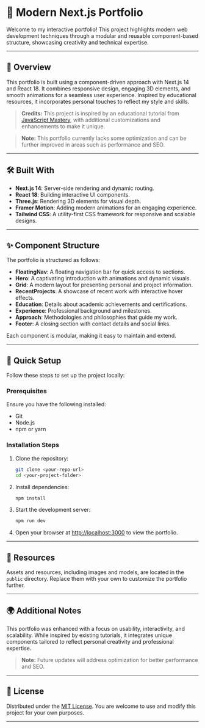 # 🌟 Modern Next.js Portfolio

Welcome to my interactive portfolio! This project highlights modern web development techniques through a modular and reusable component-based structure, showcasing creativity and technical expertise.

---

## 📖 Overview

This portfolio is built using a component-driven approach with Next.js 14 and React 18. It combines responsive design, engaging 3D elements, and smooth animations for a seamless user experience. Inspired by educational resources, it incorporates personal touches to reflect my style and skills.

> **Credits:** This project is inspired by an educational tutorial from [JavaScript Mastery](https://www.youtube.com/@javascriptmastery), with additional customizations and enhancements to make it unique.

> **Note:** This portfolio currently lacks some optimization and can be further improved in areas such as performance and SEO.

---

## 🛠️ Built With

- **Next.js 14**: Server-side rendering and dynamic routing.
- **React 18**: Building interactive UI components.
- **Three.js**: Rendering 3D elements for visual depth.
- **Framer Motion**: Adding modern animations for an engaging experience.
- **Tailwind CSS**: A utility-first CSS framework for responsive and scalable designs.

---

## ✨ Component Structure

The portfolio is structured as follows:

- **FloatingNav**: A floating navigation bar for quick access to sections.
- **Hero**: A captivating introduction with animations and dynamic visuals.
- **Grid**: A modern layout for presenting personal and project information.
- **RecentProjects**: A showcase of recent work with interactive hover effects.
- **Education**: Details about academic achievements and certifications.
- **Experience**: Professional background and milestones.
- **Approach**: Methodologies and philosophies that guide my work.
- **Footer**: A closing section with contact details and social links.

Each component is modular, making it easy to maintain and extend.

---

## 🚀 Quick Setup

Follow these steps to set up the project locally:

### Prerequisites

Ensure you have the following installed:

- Git
- Node.js
- npm or yarn

### Installation Steps

1. Clone the repository:

   ```bash
   git clone <your-repo-url>
   cd <your-project-folder>
   ```

2. Install dependencies:

   ```bash
   npm install
   ```

3. Start the development server:

   ```bash
   npm run dev
   ```

4. Open your browser at [http://localhost:3000](http://localhost:3000) to view the portfolio.

---

## 📂 Resources

Assets and resources, including images and models, are located in the `public` directory. Replace them with your own to customize the portfolio further.

---

## 🌍 Additional Notes

This portfolio was enhanced with a focus on usability, interactivity, and scalability. While inspired by existing tutorials, it integrates unique components tailored to reflect personal creativity and professional expertise.

> **Note:** Future updates will address optimization for better performance and SEO.

---

## 📜 License

Distributed under the [MIT License](LICENSE). You are welcome to use and modify this project for your own purposes.

---


